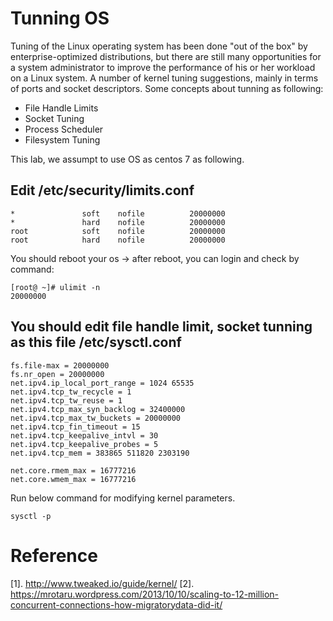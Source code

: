 # Tunning OS
Tuning of the Linux operating system has been done "out of the box" by enterprise-optimized distributions, but there are still many opportunities for a system administrator to improve the performance of his or her workload on a Linux system.
A number of kernel tuning suggestions, mainly in terms of ports and socket descriptors.
Some concepts about tunning as following:
+ File Handle Limits
+ Socket Tuning
+ Process Scheduler
+ Filesystem Tuning

This lab, we assumpt to use OS as centos 7 as following.

## Edit /etc/security/limits.conf
```
*               soft    nofile          20000000
*               hard    nofile          20000000
root            soft    nofile          20000000
root            hard    nofile          20000000
```
You should reboot your os
-> after reboot, you can login and check by command:
```
[root@ ~]# ulimit -n
20000000
```
## You should edit file handle limit, socket tunning as this file /etc/sysctl.conf
```
fs.file-max = 20000000
fs.nr_open = 20000000
net.ipv4.ip_local_port_range = 1024 65535
net.ipv4.tcp_tw_recycle = 1
net.ipv4.tcp_tw_reuse = 1
net.ipv4.tcp_max_syn_backlog = 32400000
net.ipv4.tcp_max_tw_buckets = 20000000
net.ipv4.tcp_fin_timeout = 15
net.ipv4.tcp_keepalive_intvl = 30
net.ipv4.tcp_keepalive_probes = 5
net.ipv4.tcp_mem = 383865 511820 2303190

net.core.rmem_max = 16777216
net.core.wmem_max = 16777216
```

Run below command for modifying kernel parameters.
```
sysctl -p 
```

# Reference
[1]. http://www.tweaked.io/guide/kernel/
[2]. https://mrotaru.wordpress.com/2013/10/10/scaling-to-12-million-concurrent-connections-how-migratorydata-did-it/


